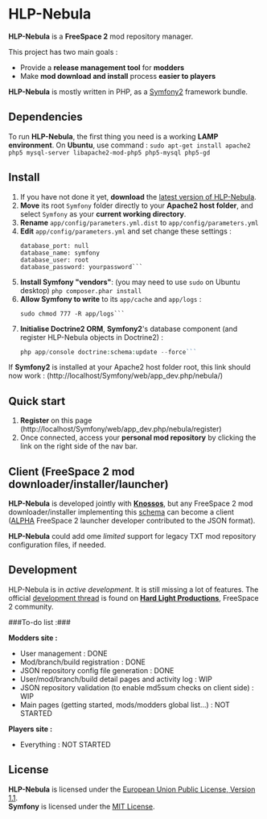 # HLP-Nebula

**HLP-Nebula** is a **FreeSpace 2** mod repository manager.

This project has two main goals :
* Provide a **release management tool** for **modders**
* Make **mod download and install** process **easier to players**

**HLP-Nebula** is mostly written in PHP, as a [Symfony2](http://symfony.com/) framework bundle.

## Dependencies

To run **HLP-Nebula**, the first thing you need is a working **LAMP environment**.
On **Ubuntu**, use command : ```sudo apt-get install apache2 php5 mysql-server libapache2-mod-php5 php5-mysql php5-gd```

## Install

1. If you have not done it yet, **download** the [latest version of HLP-Nebula](https://github.com/Hellzed/hlp-nebula).
2. **Move** its root ```Symfony``` folder directly to your **Apache2 host folder**, and select ```Symfony``` as your **current working directory**.
3. **Rename** ```app/config/parameters.yml.dist``` to ```app/config/parameters.yml```
4. **Edit** ```app/config/parameters.yml``` and set change these settings :  
    ```database_host: 127.0.0.1  
    database_port: null  
    database_name: symfony  
    database_user: root  
    database_password: yourpassword```
5. **Install Symfony "vendors"**:  (you may need to use ```sudo``` on Ubuntu desktop) ```php composer.phar install```
6. **Allow Symfony to write** to its ```app/cache``` and ```app/logs``` :  
    ```sudo chmod 777 -R app/cache
   sudo chmod 777 -R app/logs```
7. **Initialise Doctrine2 ORM**, **Symfony2**'s database component (and register HLP-Nebula objects in Doctrine2) :  
    ```php app/console doctrine:database:create
    php app/console doctrine:schema:update --force```

If **Symfony2** is installed at your Apache2 host folder root, this link should now work :
(http://localhost/Symfony/web/app_dev.php/nebula/)

## Quick start

1. **Register** on this page (http://localhost/Symfony/web/app_dev.php/nebula/register)
2. Once connected, access your **personal mod repository** by clicking the link on the right side of the nav bar.

## Client (FreeSpace 2 mod downloader/installer/launcher)

**HLP-Nebula** is developed jointly with [**Knossos**](https://github.com/ngld/knossos), but any FreeSpace 2 mod downloader/installer implementing this [schema](https://github.com/ngld/knossos/blob/develop/converter/schema.txt) can become a client ([ALPHA](http://www.hard-light.net/forums/index.php?topic=88119.0) FreeSpace 2 launcher developer contributed to the JSON format).

**HLP-Nebula** could add ome _limited_ support for legacy TXT mod repository configuration files, if needed.

## Development

HLP-Nebula is in _active development_. It is still missing a lot of features.
The official [development thread](http://www.hard-light.net/forums/index.php?topic=86364) is found on [**Hard Light Productions**](www.hard-light.com), FreeSpace 2 community.

###To-do list :###

**Modders site :**
* User management : DONE
* Mod/branch/build registration : DONE
* JSON repository config file generation : DONE
* User/mod/branch/build detail pages and activity log : WIP
* JSON repository validation (to enable md5sum checks on client side) : WIP
* Main pages (getting started, mods/modders global list...) : NOT STARTED

**Players site :**
* Everything : NOT STARTED

## License

**HLP-Nebula** is licensed under the [European Union Public License, Version 1.1](LICENSE).  
**Symfony** is licensed under the [MIT License](LICENSE).
